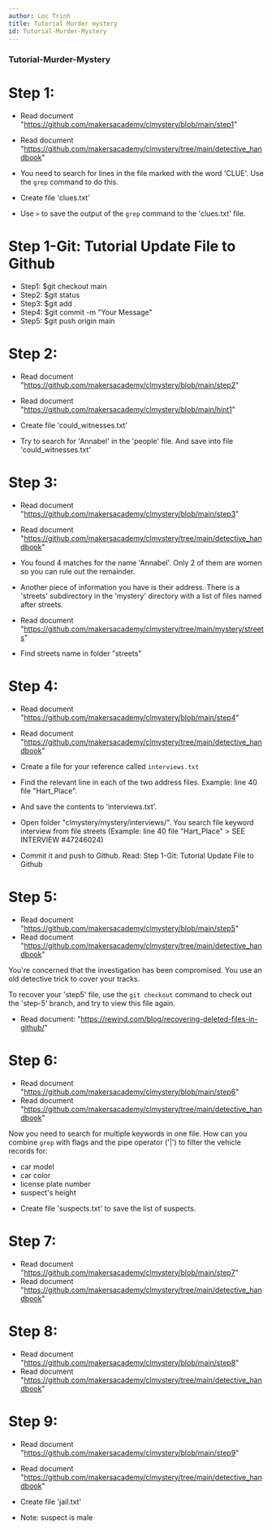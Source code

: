 ```yaml
---
author: Loc Trinh
title: Tutorial Murder mystery
id: Tutorial-Murder-Mystery
---
```


### Tutorial-Murder-Mystery
# Step 1: 
+ Read document "https://github.com/makersacademy/clmystery/blob/main/step1"
+ Read document "https://github.com/makersacademy/clmystery/tree/main/detective_handbook"

+ You need to search for lines in the file marked with the word 'CLUE'. Use the `grep` command to do this.
+ Create file 'clues.txt'
+ Use `>` to save the output of the `grep` command to the 'clues.txt' file.
 
# Step 1-Git: Tutorial Update File to Github
+ Step1: $git checkout main
+ Step2: $git status
+ Step3: $git add .    
+ Step4: $git commit -m "Your Message"
+ Step5: $git push origin main

# Step 2:
+ Read document "https://github.com/makersacademy/clmystery/blob/main/step2"
+ Read document "https://github.com/makersacademy/clmystery/blob/main/hint1"

+ Create file 'could_witnesses.txt'
+ Try to search for 'Annabel' in the 'people' file. And save into file 'could_witnesses.txt'

# Step 3:
+ Read document "https://github.com/makersacademy/clmystery/blob/main/step3"
+ Read document "https://github.com/makersacademy/clmystery/tree/main/detective_handbook"

+ You found 4 matches for the name 'Annabel'. Only 2 of them are women so you can rule out the remainder. 

+ Another piece of information you have is their address. There is a 'streets' subdirectory in the 'mystery' directory with a list of files named after streets.
+ Read document "https://github.com/makersacademy/clmystery/tree/main/mystery/streets"
+ Find streets name in folder "streets"


# Step 4:
+ Read document "https://github.com/makersacademy/clmystery/blob/main/step4"
+ Read document "https://github.com/makersacademy/clmystery/tree/main/detective_handbook"

+ Create a file for your reference called `interviews.txt`
+ Find the relevant line in each of the two address files. Example: line 40 file "Hart_Place".

+ And save the contents to 'interviews.txt'. 
+ Open folder "clmystery/mystery/interviews/". You search file keyword interview from file streets (Example: line 40 file "Hart_Place" > SEE INTERVIEW #47246024)

+ Commit it and push to Github. Read: Step 1-Git: Tutorial Update File to Github

# Step 5:
+ Read document "https://github.com/makersacademy/clmystery/blob/main/step5"
+ Read document "https://github.com/makersacademy/clmystery/tree/main/detective_handbook"


You're concerned that the investigation has been compromised. You use an old detective trick to cover your tracks.

To recover your 'step5' file, use the `git checkout` command to check out the 'step-5' branch, and try to view this file again.

+ Read document: "https://rewind.com/blog/recovering-deleted-files-in-github/"

# Step 6:
+ Read document "https://github.com/makersacademy/clmystery/blob/main/step6"
+ Read document "https://github.com/makersacademy/clmystery/tree/main/detective_handbook"

Now you need to search for multiple keywords in one file. How can you combine `grep` with flags and the pipe operator ('|') to filter the vehicle records for:

* car model
* car color
* license plate number
* suspect's height

+ Create file 'suspects.txt' to save the list of suspects.

# Step 7:
+ Read document "https://github.com/makersacademy/clmystery/blob/main/step7"
+ Read document "https://github.com/makersacademy/clmystery/tree/main/detective_handbook"

# Step 8:
+ Read document "https://github.com/makersacademy/clmystery/blob/main/step8"
+ Read document "https://github.com/makersacademy/clmystery/tree/main/detective_handbook"

# Step 9:
+ Read document "https://github.com/makersacademy/clmystery/blob/main/step9"
+ Read document "https://github.com/makersacademy/clmystery/tree/main/detective_handbook"

+ Create file 'jail.txt'
+ Note: suspect is male